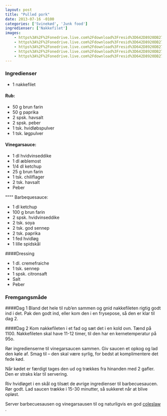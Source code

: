 ```yaml
---
layout: post
title: "Pulled pork"
date: 2013-07-16 -0100
categories: ['Svinekød', 'Junk food']
ingredienser: ['Nakkefilet']
images:
    - https%3A%2F%2Fonedrive.live.com%2Fdownload%3Fresid%3D642D8920DB2784EE!126013
    - https%3A%2F%2Fonedrive.live.com%2Fdownload%3Fresid%3D642D8920DB2784EE!126008
    - https%3A%2F%2Fonedrive.live.com%2Fdownload%3Fresid%3D642D8920DB2784EE!126009
    - https%3A%2F%2Fonedrive.live.com%2Fdownload%3Fresid%3D642D8920DB2784EE!126014
    - https%3A%2F%2Fonedrive.live.com%2Fdownload%3Fresid%3D642D8920DB2784EE!126015
---
```

### Ingredienser
-   1 nakkefilet

#### Rub:
-   50 g brun farin
-   50 g paprika
-   2 spsk. havsalt
-   2 spsk. peber
-   1 tsk. hvidløbspulver
-   1 tsk. løgpulver 

#### Vinegarsauce:
-   1 dl hvidvinseddike 
-   1 dl æblemost 
-   1/4 dl ketchup
-   25 g brun farin 
-   1 tsk. chiliflager
-   2 tsk. havsalt
-   Peber

"""" Barbequesauce:
-   1 dl ketchup 
-   100 g brun farin 
-   2 spsk. hvidvinseddike
-   2 tsk. soya 
-   2 tsk. god sennep 
-   2 tsk. paprika 
-   1 fed hvidløg
-   1 lille spidskål

####Dressing
-   1 dl. cremefraiche
-   1 tsk. sennep
-   1 spsk. citronsaft
-   Salt
-   Peber

### Fremgangsmåde
####Dag 1
Bland det hele til rub’en sammen og gnid nakkefileten rigtig godt ind i det. Pak den godt ind, eller kom den i en frysepose, så den er klar til dag 2.

####Dag 2
Kom nakkefileten i et fad og sæt det i en kold ovn. Tænd på 1100. Nakkefileten skal have 11-12 timer, til den har en kernetemperatur på 95o.

Rør ingredienserne til vinegarsaucen sammen. Giv saucen et opkog og lad den køle af. Smag til – den skal være syrlig, for bedst at komplimentere det fede kød.

Når kødet er færdigt tages den ud og trækkes fra hinanden med 2 gafler. Den er straks klar til servering.

Riv hvidløget i en skål og tilsæt de øvrige ingredienser til barbecuesaucen. Rør godt. Lad saucen trække i 15-30 minutter, så sukkeret når at blive opløst.

Server barbecuesausen og vinegarsausen til og naturligvis en god <a href="/arkiv/2013/07/17/coleslaw/">coleslaw</a> .
